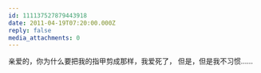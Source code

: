 ```yaml
---
id: 111137527879443918
date: 2011-04-19T07:20:00.000Z
reply: false
media_attachments: 0
---
```


亲爱的，你为什么要把我的指甲剪成那样，我爱死了， 但是，但是我不习惯…… ​​​​

